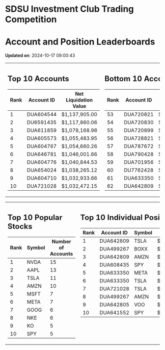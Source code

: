 # SDSU Investment Club Trading Competition 
 # Account and Position Leaderboards

**Updated on**: 2024-10-17 09:00:43

<table><tr><td valign="top">

## Top 10 Accounts
| Rank | Account ID | Net Liquidation Value |
|------|------------|-----------------------|
| 1 | DUA604544 | $1,137,905.00 |
| 2 | DU6591435 | $1,117,860.06 |
| 3 | DUA611859 | $1,078,168.98 |
| 4 | DUA605573 | $1,055,483.95 |
| 5 | DUA604767 | $1,054,660.26 |
| 6 | DUA646781 | $1,046,001.66 |
| 7 | DUA604776 | $1,040,844.53 |
| 8 | DUA654024 | $1,038,265.12 |
| 9 | DUA604710 | $1,032,933.66 |
| 10 | DUA721028 | $1,032,472.15 |

</td><td valign="top">

## Bottom 10 Accounts
| Rank | Account ID | Net Liquidation Value |
|------|------------|-----------------------|
| 53 | DUA720821 | $1,003,098.03 |
| 54 | DUA720830 | $1,003,098.03 |
| 55 | DUA720899 | $1,003,098.03 |
| 56 | DUA728821 | $1,002,740.27 |
| 57 | DUA787672 | $1,001,905.41 |
| 58 | DUA790428 | $1,001,905.41 |
| 59 | DUA701956 | $999,546.07 |
| 60 | DU7762428 | $992,562.20 |
| 61 | DUA633350 | $992,394.10 |
| 62 | DUA642809 | $985,097.57 |

</td></tr></table>

<table><tr><td valign="top">

## Top 10 Popular Stocks
| Rank | Symbol | Number of Accounts |
|------|--------|--------------------|
| 1 | NVDA | 15 |
| 2 | AAPL | 13 |
| 3 | TSLA | 11 |
| 4 | AMZN | 10 |
| 5 | MSFT | 7 |
| 6 | META | 7 |
| 7 | GOOG | 6 |
| 8 | NKE | 6 |
| 9 | KO | 5 |
| 10 | SPY | 5 |

</td><td valign="top">

## Top 10 Individual Positions
| Rank | Account ID | Symbol | Cost | Total Value |
|------|------------|--------|-----------|-------------|
| 1 | DUA642809 | TSLA | $581,301.17 | $581,301.17 |
| 2 | DUA499267 | BOXX | $544,575.26 | $544,575.26 |
| 3 | DUA642809 | AMZN | $184,214.68 | $184,214.68 |
| 4 | DUA608435 | SPY | $171,717.02 | $171,717.02 |
| 5 | DUA633350 | META | $167,179.02 | $167,179.02 |
| 6 | DUA633350 | TSLA | $151,497.03 | $151,497.03 |
| 7 | DUA721028 | TSLA | $140,583.25 | $140,583.25 |
| 8 | DUA499267 | AMZN | $117,253.78 | $117,253.78 |
| 9 | DUA642805 | VOO | $104,604.01 | $104,604.01 |
| 10 | DUA641552 | SPY | $99,969.76 | $99,969.76 |

</td></tr></table>
